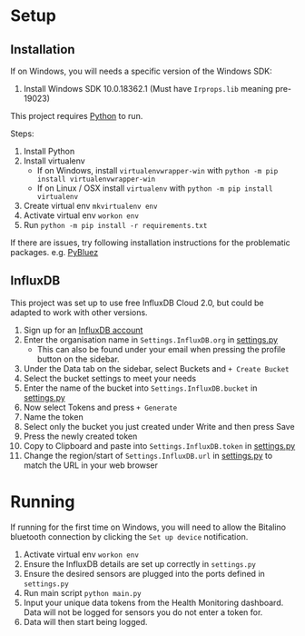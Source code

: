 # Setup
## Installation

If on Windows, you will needs a specific version of the Windows SDK:
1. Install Windows SDK 10.0.18362.1 (Must have `Irprops.lib` meaning pre-19023)

This project requires [Python](https://www.python.org/) to run.

Steps:
1. Install Python
2. Install virtualenv
    - If on Windows, install `virtualenvwrapper-win` with `python -m pip install virtualenvwrapper-win`
    - If on Linux / OSX install `virtualenv` with `python -m pip install virtualenv`
3. Create virtual env `mkvirtualenv env`
4. Activate virtual env `workon env`
5. Run `python -m pip install -r requirements.txt`

If there are issues, try following installation instructions for the problematic packages. e.g. [PyBluez](https://github.com/pybluez/pybluez/blob/master/docs/install.rst)

## InfluxDB

This project was set up to use free InfluxDB Cloud 2.0, but could be adapted to work with other versions.

1. Sign up for an [InfluxDB account](https://cloud2.influxdata.com/signup)
2. Enter the organisation name in `Settings.InfluxDB.org` in [settings.py](settings.py)
    - This can also be found under your email when pressing the profile button on the sidebar.
3. Under the Data tab on the sidebar, select Buckets and `+ Create Bucket`
4. Select the bucket settings to meet your needs
5. Enter the name of the bucket into `Settings.InfluxDB.bucket` in [settings.py](settings.py)
6. Now select Tokens and press `+ Generate`
7. Name the token
8. Select only the bucket you just created under Write and then press Save
9. Press the newly created token
10. Copy to Clipboard and paste into `Settings.InfluxDB.token` in [settings.py](settings.py)
11. Change the region/start of `Settings.InfluxDB.url` in [settings.py](settings.py) to match the URL in your web browser

# Running

If running for the first time on Windows, you will need to allow the Bitalino bluetooth connection by clicking the `Set up device` notification.

1. Activate virtual env `workon env`
2. Ensure the InfluxDB details are set up correctly in `settings.py`
3. Ensure the desired sensors are plugged into the ports defined in `settings.py`
4. Run main script `python main.py`
5. Input your unique data tokens from the Health Monitoring dashboard. Data will not be logged for sensors you do not enter a token for.
6. Data will then start being logged.
